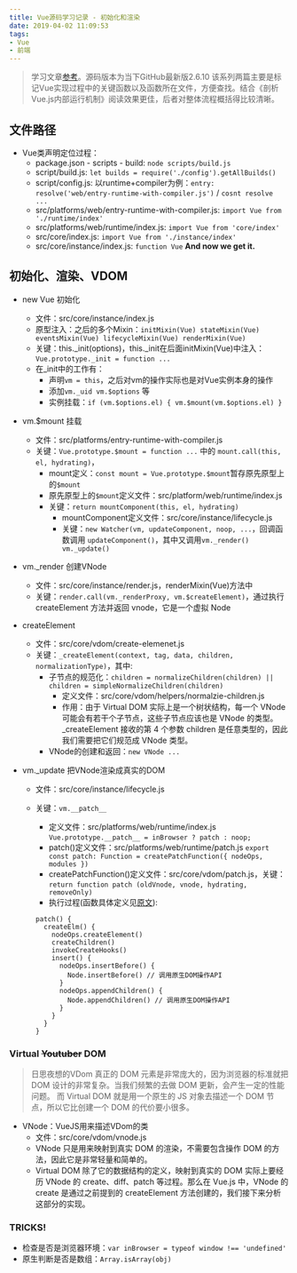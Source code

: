 ```yaml
---
title: Vue源码学习记录 - 初始化和渲染
date: 2019-04-02 11:09:53
tags:
- Vue
- 前端
---
```


> 学习文章[参考](https://ustbhuangyi.github.io/vue-analysis/)。源码版本为当下GitHub最新版2.6.10
> 该系列两篇主要是标记Vue实现过程中的关键函数以及函数所在文件，方便查找。结合《剖析Vue.js内部运行机制》阅读效果更佳，后者对整体流程概括得比较清晰。

<!-- more -->

## 文件路径

* Vue类声明定位过程：
  * package.json - scripts - build: `node scripts/build.js`
  * script/build.js: `let builds = require('./config').getAllBuilds()`
  * script/config.js: 以runtime+compiler为例：`entry: resolve('web/entry-runtime-with-compiler.js')` / `cosnt resolve ...`
  * src/platforms/web/entry-runtime-with-compiler.js: `import Vue from './runtime/index'`
  * src/platforms/web/runtime/index.js: `import Vue from 'core/index'`
  * src/core/index.js: `import Vue from './instance/index'`
  * src/core/instance/index.js: `function Vue` **And now we get it.** 

## 初始化、渲染、VDOM

* new Vue 初始化
  * 文件：src/core/instance/index.js
  * 原型注入：之后的多个Mixin：`initMixin(Vue) stateMixin(Vue) eventsMixin(Vue) lifecycleMixin(Vue) renderMixin(Vue)`
  * 关键：this._init(options)，this._init在后面initMixin(Vue)中注入：`Vue.prototype._init = function ...`
  * 在_init中的工作有：
    * 声明`vm = this`，之后对vm的操作实际也是对Vue实例本身的操作
    * 添加`vm._uid vm.$options` 等
    * 实例挂载：`if (vm.$options.el) { vm.$mount(vm.$options.el) }`

* vm.$mount 挂载
  * 文件：src/platforms/entry-runtime-with-compiler.js
  * 关键：`Vue.prototype.$mount = function ...` 中的 `mount.call(this, el, hydrating)`，
    * mount定义：`const mount = Vue.prototype.$mount`暂存原先原型上的`$mount`
    * 原先原型上的`$mount`定义文件：src/platform/web/runtime/index.js
    * 关键：`return mountComponent(this, el, hydrating)`
      * mountComponent定义文件：src/core/instance/lifecycle.js
      * 关键：`new Watcher(vm, updateComponent, noop, ...`，回调函数调用 `updateComponent()`，其中又调用`vm._render() vm._update()`

* vm._render 创建VNode
  * 文件：src/core/instance/render.js，renderMixin(Vue)方法中
  * 关键：`render.call(vm._renderProxy, vm.$createElement)`，通过执行 createElement 方法并返回 vnode，它是一个虚拟 Node

* createElement
  * 文件：src/core/vdom/create-elemenet.js
  * 关键：`_createElement(context, tag, data, children, normalizationType)`，其中:
    * 子节点的规范化：`children = normalizeChildren(children) || children = simpleNormalizeChildren(children)`
      * 定义文件：src/core/vdom/helpers/normalzie-children.js
      * 作用：由于 Virtual DOM 实际上是一个树状结构，每一个 VNode 可能会有若干个子节点，这些子节点应该也是 VNode 的类型。_createElement 接收的第 4 个参数 children 是任意类型的，因此我们需要把它们规范成 VNode 类型。
    * VNode的创建和返回：`new VNode ...`

* vm._update 把VNode渲染成真实的DOM
  * 文件：src/core/instance/lifecycle.js
  * 关键：`vm.__patch__`
    * 定义文件：src/platforms/web/runtime/index.js `Vue.prototype.__patch__ = inBrowser ? patch : noop;`
    * patch()定义文件：src/platforms/web/runtime/patch.js `export const patch: Function = createPatchFunction({ nodeOps, modules })`
    * createPatchFunction()定义文件：src/core/vdom/patch.js，关键：`return function patch (oldVnode, vnode, hydrating, removeOnly)`
    * 执行过程(函数具体定义见[原文](https://ustbhuangyi.github.io/vue-analysis/data-driven/update.html#%E6%80%BB%E7%BB%93)):

    ````
    patch() {
      createElm() { 
        nodeOps.createElement()
        createChildren()
        invokeCreateHooks()
        insert() {
          nodeOps.insertBefore() {
            Node.insertBefore() // 调用原生DOM操作API
          }
          nodeOps.appendChildren() {
            Node.appendChildren() // 调用原生DOM操作API
          }
        }
      }
    }
    ````

### Virtual ~~Youtuber~~ DOM

> 日思夜想的VDom
> 真正的 DOM 元素是非常庞大的，因为浏览器的标准就把 DOM 设计的非常复杂。当我们频繁的去做 DOM 更新，会产生一定的性能问题。
> 而 Virtual DOM 就是用一个原生的 JS 对象去描述一个 DOM 节点，所以它比创建一个 DOM 的代价要小很多。

* VNode：VueJS用来描述VDom的类
  * 文件：src/core/vdom/vnode.js
  *  VNode 只是用来映射到真实 DOM 的渲染，不需要包含操作 DOM 的方法，因此它是非常轻量和简单的。
  * Virtual DOM 除了它的数据结构的定义，映射到真实的 DOM 实际上要经历 VNode 的 create、diff、patch 等过程。那么在 Vue.js 中，VNode 的 create 是通过之前提到的 createElement 方法创建的，我们接下来分析这部分的实现。

### TRICKS!

* 检查是否是浏览器环境：`var inBrowser = typeof window !== 'undefined'`
* 原生判断是否是数组：`Array.isArray(obj)`
